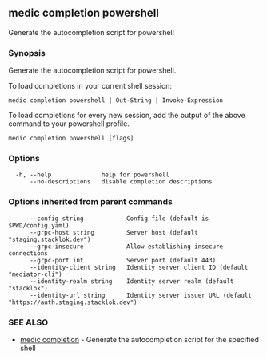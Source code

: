 ## medic completion powershell

Generate the autocompletion script for powershell

### Synopsis

Generate the autocompletion script for powershell.

To load completions in your current shell session:

	medic completion powershell | Out-String | Invoke-Expression

To load completions for every new session, add the output of the above command
to your powershell profile.


```
medic completion powershell [flags]
```

### Options

```
  -h, --help              help for powershell
      --no-descriptions   disable completion descriptions
```

### Options inherited from parent commands

```
      --config string            Config file (default is $PWD/config.yaml)
      --grpc-host string         Server host (default "staging.stacklok.dev")
      --grpc-insecure            Allow establishing insecure connections
      --grpc-port int            Server port (default 443)
      --identity-client string   Identity server client ID (default "mediator-cli")
      --identity-realm string    Identity server realm (default "stacklok")
      --identity-url string      Identity server issuer URL (default "https://auth.staging.stacklok.dev")
```

### SEE ALSO

* [medic completion](medic_completion.md)	 - Generate the autocompletion script for the specified shell

